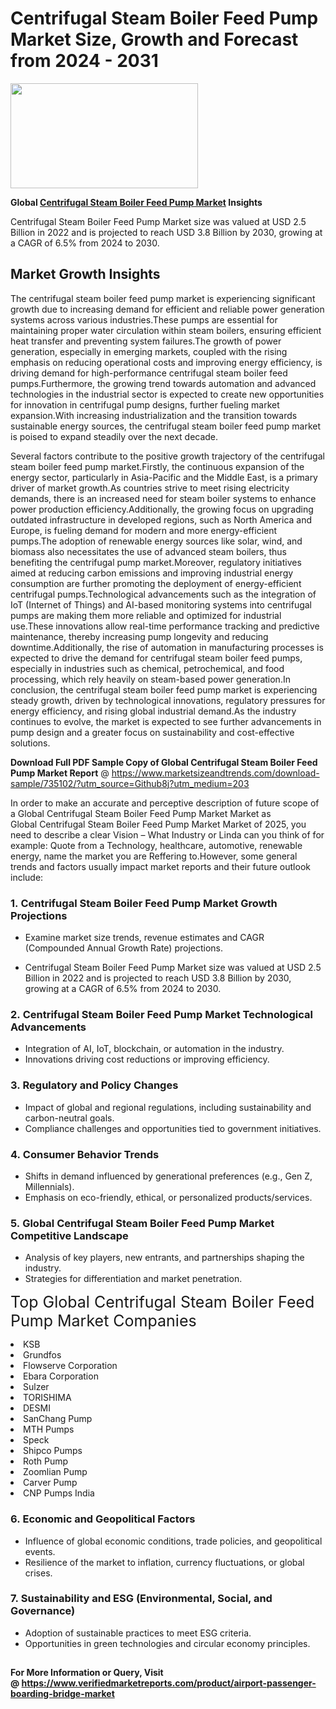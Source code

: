 <H1>Centrifugal Steam Boiler Feed Pump Market Size, Growth and Forecast from 2024 - 2031</H1><img class="aligncenter size-medium wp-image-584254" src="https://thirdeyenews.in/wp-content/uploads/2024/09/Global-Market-Research-300x168.jpeg" alt="" width="300" height="168" /><p><strong>Global&nbsp;<a href="https://www.marketsizeandtrends.com/download-sample/735102/?utm_source=Github8j?utm_medium=203">Centrifugal Steam Boiler Feed Pump Market</a> Insights</strong></p><p>Centrifugal Steam Boiler Feed Pump Market size was valued at USD 2.5 Billion in 2022 and is projected to reach USD 3.8 Billion by 2030, growing at a CAGR of 6.5% from 2024 to 2030.</p><p><h2>Market Growth Insights</h2> <p>The centrifugal steam boiler feed pump market is experiencing significant growth due to increasing demand for efficient and reliable power generation systems across various industries.These pumps are essential for maintaining proper water circulation within steam boilers, ensuring efficient heat transfer and preventing system failures.The growth of power generation, especially in emerging markets, coupled with the rising emphasis on reducing operational costs and improving energy efficiency, is driving demand for high-performance centrifugal steam boiler feed pumps.Furthermore, the growing trend towards automation and advanced technologies in the industrial sector is expected to create new opportunities for innovation in centrifugal pump designs, further fueling market expansion.With increasing industrialization and the transition towards sustainable energy sources, the centrifugal steam boiler feed pump market is poised to expand steadily over the next decade.</p> <p>Several factors contribute to the positive growth trajectory of the centrifugal steam boiler feed pump market.Firstly, the continuous expansion of the energy sector, particularly in Asia-Pacific and the Middle East, is a primary driver of market growth.As countries strive to meet rising electricity demands, there is an increased need for steam boiler systems to enhance power production efficiency.Additionally, the growing focus on upgrading outdated infrastructure in developed regions, such as North America and Europe, is fueling demand for modern and more energy-efficient pumps.The adoption of renewable energy sources like solar, wind, and biomass also necessitates the use of advanced steam boilers, thus benefiting the centrifugal pump market.Moreover, regulatory initiatives aimed at reducing carbon emissions and improving industrial energy consumption are further promoting the deployment of energy-efficient centrifugal pumps.Technological advancements such as the integration of IoT (Internet of Things) and AI-based monitoring systems into centrifugal pumps are making them more reliable and optimized for industrial use.These innovations allow real-time performance tracking and predictive maintenance, thereby increasing pump longevity and reducing downtime.Additionally, the rise of automation in manufacturing processes is expected to drive the demand for centrifugal steam boiler feed pumps, especially in industries such as chemical, petrochemical, and food processing, which rely heavily on steam-based power generation.In conclusion, the centrifugal steam boiler feed pump market is experiencing steady growth, driven by technological innovations, regulatory pressures for energy efficiency, and rising global industrial demand.As the industry continues to evolve, the market is expected to see further advancements in pump design and a greater focus on sustainability and cost-effective solutions.<p><span class=""><strong>Download Full PDF Sample Copy of Global Centrifugal Steam Boiler Feed Pump Market Report</strong> @ <a href="https://www.marketsizeandtrends.com/download-sample/735102/?utm_source=Github8j?utm_medium=203" target="_blank">https://www.marketsizeandtrends.com/download-sample/735102/?utm_source=Github8j?utm_medium=203</a></span></p><p>In order to make an accurate and perceptive description of future scope of a Global&nbsp;Centrifugal Steam Boiler Feed Pump Market Market as Global&nbsp;Centrifugal Steam Boiler Feed Pump Market Market of 2025, you need to describe a clear Vision &ndash; What Industry or Linda can you think of for example: Quote from a Technology, healthcare, automotive, renewable energy, name the market you are Reffering to.However, some general trends and factors usually impact market reports and their future outlook include:</p><h3>1.&nbsp;<strong>Centrifugal Steam Boiler Feed Pump Market Growth Projections</strong></h3><ul><li>Examine market size trends, revenue estimates and CAGR (Compounded Annual Growth Rate) projections.</li><li><p>Centrifugal Steam Boiler Feed Pump Market size was valued at USD 2.5 Billion in 2022 and is projected to reach USD 3.8 Billion by 2030, growing at a CAGR of 6.5% from 2024 to 2030.</p></li></ul><h3>2.&nbsp;<strong>Centrifugal Steam Boiler Feed Pump Market Technological Advancements</strong></h3><ul><li>Integration of AI, IoT, blockchain, or automation in the industry.</li><li>Innovations driving cost reductions or improving efficiency.</li></ul><h3>3.&nbsp;<strong>Regulatory and Policy Changes</strong></h3><ul><li>Impact of global and regional regulations, including sustainability and carbon-neutral goals.</li><li>Compliance challenges and opportunities tied to government initiatives.</li></ul><h3>4.&nbsp;<strong>Consumer Behavior Trends</strong></h3><ul><li>Shifts in demand influenced by generational preferences (e.g., Gen Z, Millennials).</li><li>Emphasis on eco-friendly, ethical, or personalized products/services.</li></ul><h3>5.&nbsp;<strong>Global Centrifugal Steam Boiler Feed Pump Market Competitive Landscape</strong></h3><ul><li>Analysis of key players, new entrants, and partnerships shaping the industry.</li><li>Strategies for differentiation and market penetration.</li></ul><p data-pm-slice="1 1 []"><span style="color: inherit; font-family: inherit; font-size: 25px;">Top Global Centrifugal Steam Boiler Feed Pump Market Companies</span></p><div class="" data-test-id=""><p><li>KSB</li><li> Grundfos</li><li> Flowserve Corporation</li><li> Ebara Corporation</li><li> Sulzer</li><li> TORISHIMA</li><li> DESMI</li><li> SanChang Pump</li><li> MTH Pumps</li><li> Speck</li><li> Shipco Pumps</li><li> Roth Pump</li><li> Zoomlian Pump</li><li> Carver Pump</li><li> CNP Pumps India</li></p></div><h3>6.&nbsp;<strong>Economic and Geopolitical Factors</strong></h3><ul><li>Influence of global economic conditions, trade policies, and geopolitical events.</li><li>Resilience of the market to inflation, currency fluctuations, or global crises.</li></ul><h3>7.&nbsp;<strong>Sustainability and ESG (Environmental, Social, and Governance)</strong></h3><ul><li>Adoption of sustainable practices to meet ESG criteria.</li><li>Opportunities in green technologies and circular economy principles.</li></ul><h2><strong style="font-size: 14px;">For More Information or Query, Visit @&nbsp;</strong><a style="background-color: #ffffff; font-size: 14px;" href="https://www.marketsizeandtrends.com/report/centrifugal-steam-boiler-feed-pump-market/" target="_blank">https://www.verifiedmarketreports.com/product/airport-passenger-boarding-bridge-market</a></h2>
